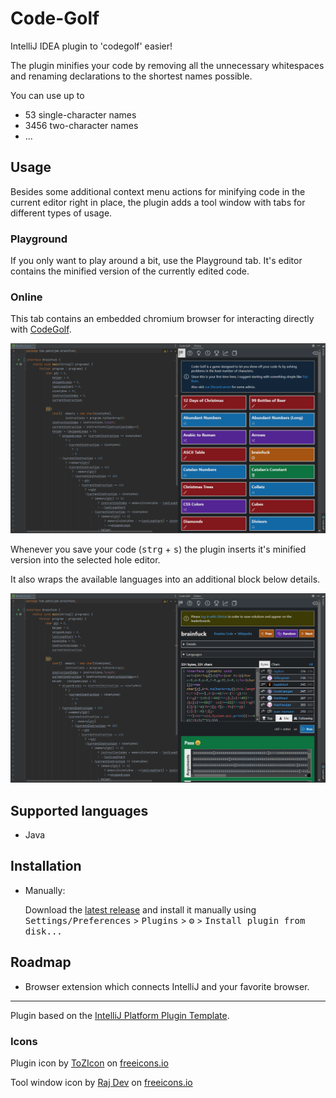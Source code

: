 # Code-Golf

<!-- Plugin description -->
IntelliJ IDEA plugin to 'codegolf' easier!

The plugin minifies your code by removing all the unnecessary whitespaces and renaming
declarations to the shortest names possible.

You can use up to
-  53 single-character names
- 3456 two-character names
- ...

## Usage

Besides some additional context menu actions for minifying code in the current editor right in place, the
plugin adds a tool window with tabs for different types of usage.

### Playground

If you only want to play around a bit, use the Playground tab.
It's editor contains the minified version of the currently edited code.

### Online

This tab contains an embedded chromium browser for interacting directly with [CodeGolf](https://code.golf).

![Tool window home](/screenshots/CodeGolfHome.png)

Whenever you save your code (<kbd>strg</kbd> + <kbd>s</kbd>) the plugin inserts it's minified
version into the selected hole editor.

It also wraps the available languages into an additional
block below details.

![Tool window hole](/screenshots/CodeGolfExampleHole.png)

## Supported languages
- Java

<!-- Plugin description end -->

## Installation
  
- Manually:

  Download the [latest release](https://github.com/MerlinTHS/Code-Golf/releases/latest) and install it manually using
  <kbd>Settings/Preferences</kbd> > <kbd>Plugins</kbd> > <kbd>⚙️</kbd> > <kbd>Install plugin from disk...</kbd>
  
## Roadmap

- Browser extension which connects IntelliJ and your favorite browser.

---
Plugin based on the [IntelliJ Platform Plugin Template][template].

[template]: https://github.com/JetBrains/intellij-platform-plugin-template

### Icons

Plugin icon by <a href="https://freeicons.io/profile/112739">ToZIcon</a> on 
<a href="https://freeicons.io">freeicons.io</a>

Tool window icon by <a href="https://freeicons.io/profile/714">Raj Dev</a> on
<a href="https://freeicons.io">freeicons.io</a>
                                
